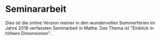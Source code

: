 # Seminararbeit
Dies ist die online Version meiner in den wundervollen Sommerferien im Jahre 2018 verfassten Seminarbeit in Mathe. Das Thema ist "Einblick in höhere Dimensionen".
